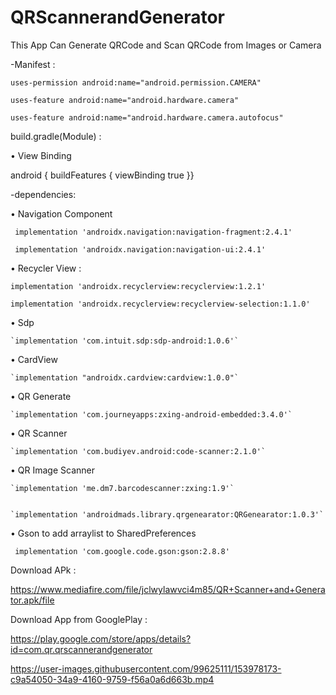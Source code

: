 # QRScannerandGenerator
This App Can Generate QRCode and Scan QRCode from Images or Camera 


-Manifest :


`uses-permission android:name="android.permission.CAMERA"`


`uses-feature android:name="android.hardware.camera"`


`uses-feature android:name="android.hardware.camera.autofocus"`




build.gradle(Module) :


• View Binding

   android {
   buildFeatures {
    viewBinding true
     }}


 -dependencies:


• Navigation Component


` implementation 'androidx.navigation:navigation-fragment:2.4.1'`
 
 
` implementation 'androidx.navigation:navigation-ui:2.4.1'`

 
• Recycler View :
 
 
 `implementation 'androidx.recyclerview:recyclerview:1.2.1'`
    
    
 `implementation 'androidx.recyclerview:recyclerview-selection:1.1.0'`
 
 
• Sdp


    `implementation 'com.intuit.sdp:sdp-android:1.0.6'`



• CardView


    `implementation "androidx.cardview:cardview:1.0.0"`



• QR Generate


    `implementation 'com.journeyapps:zxing-android-embedded:3.4.0'`



• QR Scanner


    `implementation 'com.budiyev.android:code-scanner:2.1.0'`



• QR Image Scanner


    `implementation 'me.dm7.barcodescanner:zxing:1.9'`
    
    
    `implementation 'androidmads.library.qrgenearator:QRGenearator:1.0.3'`




• Gson to add arraylist to SharedPreferences


   ` implementation 'com.google.code.gson:gson:2.8.8'`



Download APk :


https://www.mediafire.com/file/jclwylawvci4m85/QR+Scanner+and+Generator.apk/file


Download App from GooglePlay :


https://play.google.com/store/apps/details?id=com.qr.qrscannerandgenerator


https://user-images.githubusercontent.com/99625111/153978173-c9a54050-34a9-4160-9759-f56a0a6d663b.mp4

